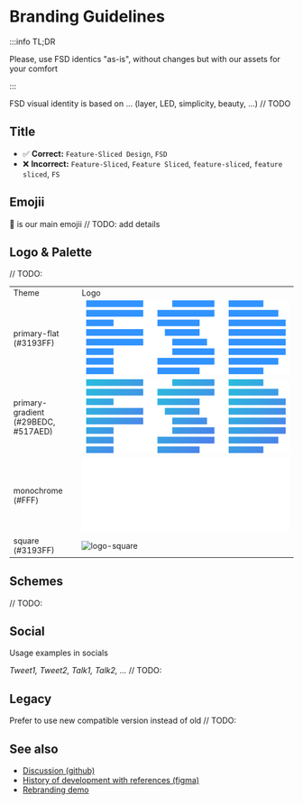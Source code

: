 # Branding Guidelines

:::info TL;DR

Please, use FSD identics "as-is", without changes but with our assets for your comfort

:::

FSD visual identity is based on ... (layer, LED, simplicity, beauty, ...) // TODO

## Title

<!-- :::success Correct

`Feature-Sliced Design`, `FSD`

:::

:::danger Incorrect

`Feature-Sliced`, `Feature Sliced`, `feature-sliced`, `feature sliced`, `FS`

::: -->

- ✅ **Correct:** `Feature-Sliced Design`, `FSD`
- ❌ **Incorrect:** `Feature-Sliced`, `Feature Sliced`, `feature-sliced`, `feature sliced`, `FS`

## Emojii

🍰 is our main emojii // TODO: add details

## Logo & Palette

// TODO:

<table style={{ textAlign: "center" }}>
<tr>
<td>Theme</td>
<td>Logo</td>
</tr>
<tr>
<td style={{ color: "#FFF", background: "#3193FF" }}>primary-flat <br/> (#3193FF)</td>
<td><img src="/img/brand/logo-flat.png" alt="logo-flat" /></td>
</tr>
<tr>
<td style={{ color: "#FFF", background: "linear-gradient(135deg, rgba(41,190,220,1) 0%, rgba(81,122,237,1) 100%)" }}>primary-gradient <br/> (#29BEDC, #517AED)</td>
<td><img src="/img/brand/logo-primary.png" alt="logo-primary" /></td>
</tr>
<tr>
<td style={{ color: "#000", background: "#FFF" }}>monochrome <br /> (#FFF)</td>
<td style={{ color: "#000", background: "#242526" }}><img src="/img/brand/logo-monochrome.png" alt="logo-monochrome" /></td>
</tr>
<tr>
<td style={{ color: "#FFF", background: "#3193FF" }}>square <br/> (#3193FF)</td>
<td><img src="/img/brand/favicon.ico" alt="logo-square" /></td>
</tr>
</table>

## Schemes

// TODO:

## Social

Usage examples in socials

*Tweet1, Tweet2, Talk1, Talk2, ...* // TODO:

## Legacy

Prefer to use new compatible version instead of old // TODO:

## See also

- [Discussion (github)](https://github.com/feature-sliced/documentation/discussions/399)
- [History of development with references (figma)](https://www.figma.com/file/RPphccpoeasVB0lMpZwPVR/FSD-Brand?node-id=0%3A1)
- [Rebranding demo](https://rebrand-sliced.netlify.app/en/)
